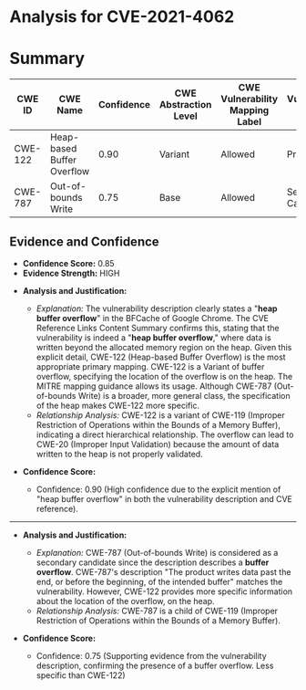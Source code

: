 # Analysis for CVE-2021-4062

# Summary
| CWE ID  | CWE Name  | Confidence | CWE Abstraction Level | CWE Vulnerability Mapping Label | CWE-Vulnerability Mapping Notes |
|---|---|---|---|---|---|
| CWE-122 | Heap-based Buffer Overflow | 0.90 | Variant | Allowed | Primary CWE |
| CWE-787 | Out-of-bounds Write | 0.75 | Base | Allowed | Secondary Candidate |

## Evidence and Confidence

*   **Confidence Score:** 0.85
*   **Evidence Strength:** HIGH

- **Analysis and Justification:**
  - *Explanation:* The vulnerability description clearly states a "**heap buffer overflow**" in the BFCache of Google Chrome. The CVE Reference Links Content Summary confirms this, stating that the vulnerability is indeed a "**heap buffer overflow**," where data is written beyond the allocated memory region on the heap. Given this explicit detail, CWE-122 (Heap-based Buffer Overflow) is the most appropriate primary mapping. CWE-122 is a Variant of buffer overflow, specifying the location of the overflow is on the heap. The MITRE mapping guidance allows its usage. Although CWE-787 (Out-of-bounds Write) is a broader, more general class, the specification of the heap makes CWE-122 more specific.
  - *Relationship Analysis:* CWE-122 is a variant of CWE-119 (Improper Restriction of Operations within the Bounds of a Memory Buffer), indicating a direct hierarchical relationship. The overflow can lead to CWE-20 (Improper Input Validation) because the amount of data written to the heap is not properly validated.

- **Confidence Score:**
  - Confidence: 0.90 (High confidence due to the explicit mention of "heap buffer overflow" in both the vulnerability description and CVE reference).

---
- **Analysis and Justification:**
  - *Explanation:* CWE-787 (Out-of-bounds Write) is considered as a secondary candidate since the description describes a **buffer overflow**. CWE-787's description "The product writes data past the end, or before the beginning, of the intended buffer" matches the vulnerability. However, CWE-122 provides more specific information about the location of the overflow, on the heap.
  - *Relationship Analysis:* CWE-787 is a child of CWE-119 (Improper Restriction of Operations within the Bounds of a Memory Buffer).

- **Confidence Score:**
  - Confidence: 0.75 (Supporting evidence from the vulnerability description, confirming the presence of a buffer overflow. Less specific than CWE-122)